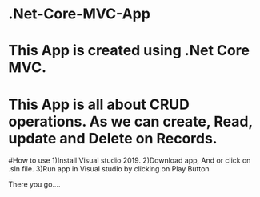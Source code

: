 # .Net-Core-MVC-App

# This App is created using .Net Core MVC.
# This App is all about CRUD operations. As we can create, Read, update and Delete on Records.


#How to use
1)Install Visual studio 2019.
2)Download app, And or click on .sln file.
3)Run app in Visual studio by clicking on Play Button

There you go....
